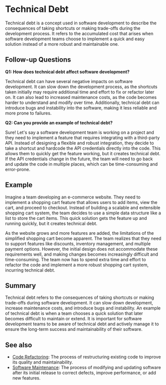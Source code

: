 # Technical Debt

Technical debt is a concept used in software development to describe the
consequences of taking shortcuts or making trade-offs during the development
process. It refers to the accumulated cost that arises when software
development teams choose to implement a quick and easy solution instead of a
more robust and maintainable one.

## Follow-up Questions

**Q1: How does technical debt affect software development?**

Technical debt can have several negative impacts on software development. It
can slow down the development process, as the shortcuts taken initially may
require additional time and effort to fix or refactor later on. It can also
lead to increased maintenance costs, as the code becomes harder to understand
and modify over time. Additionally, technical debt can introduce bugs and
instability into the software, making it less reliable and more prone to
failures.

**Q2: Can you provide an example of technical debt?**

Sure! Let's say a software development team is working on a project and they
need to implement a feature that requires integrating with a third-party API.
Instead of designing a flexible and robust integration, they decide to take a
shortcut and hardcode the API credentials directly into the code. This allows
them to quickly get the feature working, but it creates technical debt. If the
API credentials change in the future, the team will need to go back and update
the code in multiple places, which can be time-consuming and error-prone.

## Example

Imagine a team developing an e-commerce website. They need to implement a
shopping cart feature that allows users to add items, view the cart, and
proceed to checkout. Instead of building a scalable and extensible shopping
cart system, the team decides to use a simple data structure like a list to
store the cart items. This quick solution gets the feature up and running
quickly, but it creates technical debt.

As the website grows and more features are added, the limitations of the
simplified shopping cart become apparent. The team realizes that they need to
support features like discounts, inventory management, and multiple payment
options. However, the initial design does not accommodate these requirements
well, and making changes becomes increasingly difficult and time-consuming.
The team now has to spend extra time and effort to refactor the code and
implement a more robust shopping cart system, incurring technical debt.

## Summary

Technical debt refers to the consequences of taking shortcuts or making
trade-offs during software development. It can slow down development, increase
maintenance costs, and introduce bugs and instability. An example of technical
debt is when a team chooses a quick solution that later becomes difficult to
maintain or extend. It is important for software development teams to be aware
of technical debt and actively manage it to ensure the long-term success and
maintainability of their software.

## See also

- [Code Refactoring](?concept=code+refactoring&specialist_role=Software+architect&target_audience=Manager+without+much+technical+background):
  The process of restructuring existing code to improve its quality and
  maintainability.
- [Software Maintenance](?concept=software+maintenance&specialist_role=Software+architect&target_audience=Manager+without+much+technical+background):
  The process of modifying and updating software after its initial release to
  correct defects, improve performance, or add new features.